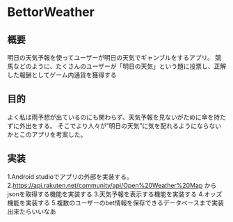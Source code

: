 # BettorWeather

## 概要
  明日の天気予報を使ってユーザーが明日の天気でギャンブルをするアプリ。
  競馬などのように、たくさんのユーザーが「明日の天気」という題に投票し、正解した報酬としてゲーム内通貨を獲得する
  
## 目的
  よく私は雨予想が出ているのにも関わらず、天気予報を見ないがために傘を持たずに外出をする。
  そこでより人々が”明日の天気”に気を配れるようにならないかとこのアプリを考案した。
  
## 実装
  1.Android studioでアプリの外部を実装する。
  2.https://api.rakuten.net/community/api/Open%20Weather%20Map からjsonを取得する機能を実装する
  3.天気予報を表示する機能を実装する
  4.オッズ機能を実装する
  5.複数のユーザーのbet情報を保存できるデータベースまで実装出来たらいいなあ
